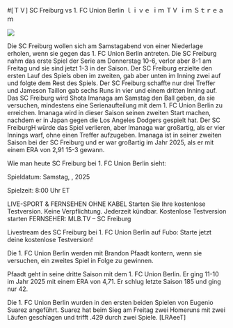 #[ＴＶ] SC Freiburg vs 1. FC Union Berlin ｌｉｖｅ ｉｍ ＴＶ ｉｍ Ｓｔｒｅａｍ  
  
  
[![](https://i.imgur.com/qSNzIqt.png)](https://movie.rssnews.media/GkKLAhtBl.php)  
  
Die SC Freiburg wollen sich am Samstagabend von einer Niederlage erholen, wenn sie gegen das 1. FC Union Berlin antreten. Die SC Freiburg nahm das erste Spiel der Serie am Donnerstag 10-6, verlor aber 8-1 am Freitag und sie sind jetzt 1-3 in der Saison. Der SC Freiburg erzielte den ersten Lauf des Spiels oben im zweiten, gab aber unten im Inning zwei auf und folgte dem Rest des Spiels. Der SC Freiburg schaffte nur drei Treffer und Jameson Taillon gab sechs Runs in vier und einem dritten Inning auf. Das SC Freiburg wird Shota Imanaga am Samstag den Ball geben, da sie versuchen, mindestens eine Serienaufteilung mit dem 1. FC Union Berlin zu erreichen. Imanaga wird in dieser Saison seinen zweiten Start machen, nachdem er in Japan gegen die Los Angeles Dodgers gespielt hat. Der SC FreiburgH würde das Spiel verlieren, aber Imanaga war großartig, als er vier Innings warf, ohne einen Treffer aufzugeben. Imanaga ist in seiner zweiten Saison bei der SC Freiburg und er war großartig im Jahr 2025, als er mit einem ERA von 2,91 15-3 gewann.

Wie man heute SC Freiburg bei 1. FC Union Berlin sieht:

Spieldatum: Samstag, , 2025

Spielzeit: 8:00 Uhr ET

LIVE-SPORT & FERNSEHEN OHNE KABEL
Starten Sie Ihre kostenlose Testversion. Keine Verpflichtung. Jederzeit kündbar.
Kostenlose Testversion starten
FERNSEHER: MLB.TV – SC Freiburg

Livestream des SC Freiburg bei 1. FC Union Berlin auf Fubo: Starte jetzt deine kostenlose Testversion!

Die 1. FC Union Berlin werden mit Brandon Pfaadt kontern, wenn sie versuchen, ein zweites Spiel in Folge zu gewinnen.

Pfaadt geht in seine dritte Saison mit dem 1. FC Union Berlin. Er ging 11-10 im Jahr 2025 mit einem ERA von 4,71. Er schlug letzte Saison 185 und ging nur 42.

Die 1. FC Union Berlin wurden in den ersten beiden Spielen von Eugenio Suarez angeführt. Suarez hat beim Sieg am Freitag zwei Homeruns mit zwei Läufen geschlagen und trifft .429 durch zwei Spiele. [LRAeeT]